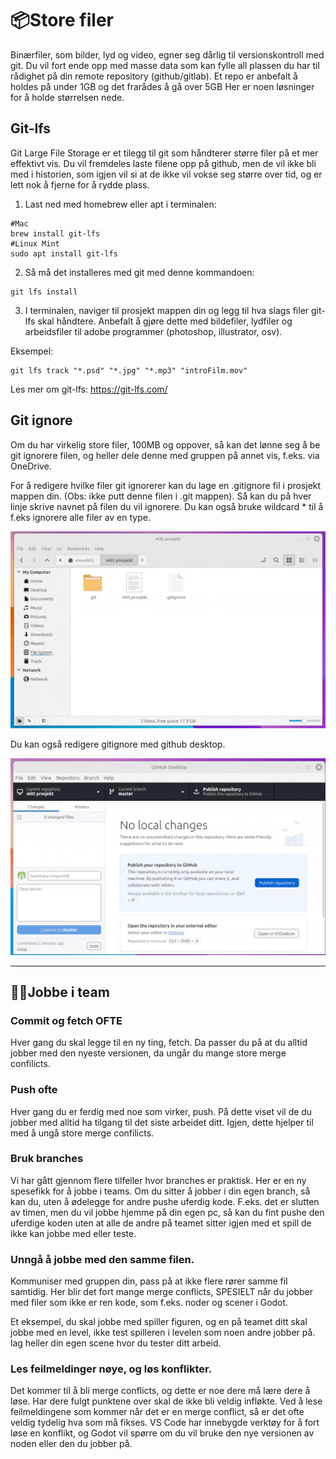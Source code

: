 # 📦Store filer

Binærfiler, som bilder, lyd og video, egner seg dårlig til versionskontroll med git. Du vil fort ende opp med masse data som kan fylle all plassen du har til rådighet på din remote repository (github/gitlab). Et repo er anbefalt å holdes på under 1GB og det frarådes å gå over 5GB Her er noen løsninger for å holde størrelsen nede.

## Git-lfs

Git Large File Storage er et tilegg til git som håndterer større filer på et mer effektivt vis. Du vil fremdeles laste filene opp på github, men de vil ikke bli med i historien, som igjen vil si at de ikke vil vokse seg større over tid, og er lett nok å fjerne for å rydde plass.

1. Last ned med homebrew eller apt i terminalen:

```shell
#Mac
brew install git-lfs
#Linux Mint
sudo apt install git-lfs
```

2. Så må det installeres med git med denne kommandoen:

```shell
git lfs install
```

3. I terminalen, naviger til prosjekt mappen din og legg til hva slags filer git-lfs skal håndtere. Anbefalt å gjøre dette med bildefiler, lydfiler og arbeidsfiler til adobe programmer (photoshop, illustrator, osv).

Eksempel:

```shell
git lfs track "*.psd" "*.jpg" "*.mp3" "introFilm.mov"
```

Les mer om git-lfs: https://git-lfs.com/

## Git ignore

Om du har virkelig store filer, 100MB og oppover, så kan det lønne seg å be git ignorere filen, og heller dele denne med gruppen på annet vis, f.eks. via OneDrive.

For å redigere hvilke filer git ignorerer kan du lage en .gitignore fil i prosjekt mappen din. (Obs: ikke putt denne filen i .git mappen). Så kan du på hver linje skrive navnet på filen du vil ignorere. Du kan også bruke wildcard * til å f.eks ignorere alle filer av en type.

![](../media/gi1.gif)

Du kan også redigere gitignore med github desktop.

![](../media/gi2.gif)

---

## 🧑‍💻Jobbe i team

### Commit og fetch OFTE

Hver gang du skal legge til en ny ting, fetch. Da passer du på at du alltid jobber med den nyeste versionen, da ungår du mange store merge confilicts.

### Push ofte

Hver gang du er ferdig med noe som virker, push. På dette viset vil de du jobber med alltid ha tilgang til det siste arbeidet ditt. Igjen, dette hjelper til med å ungå store merge confilicts.

### Bruk branches

Vi har gått gjennom flere tilfeller hvor branches er praktisk. Her er en ny spesefikk for å jobbe i teams. Om du sitter å jobber i din egen branch, så kan du, uten å ødelegge for andre pushe uferdig kode. F.eks. det er slutten av timen, men du vil jobbe hjemme på din egen pc, så kan du fint pushe den uferdige koden uten at alle de andre på teamet sitter igjen med et spill de ikke kan jobbe med eller teste.

### Unngå å jobbe med den samme filen.

Kommuniser med gruppen din, pass på at ikke flere rører samme fil samtidig. Her blir det fort mange merge conflicts, SPESIELT når du jobber med filer som ikke er ren kode, som f.eks. noder og scener i Godot.

Et eksempel, du skal jobbe med spiller figuren, og en på teamet ditt skal jobbe med en level, ikke test spilleren i levelen som noen andre jobber på. lag heller din egen scene hvor du tester ditt arbeid.

### Les feilmeldinger nøye, og løs konflikter.

Det kommer til å bli merge conflicts, og dette er noe dere må lære dere å løse. Har dere fulgt punktene over skal de ikke bli veldig infløkte. Ved å lese feilmeldingene som kommer når det er en merge conflict, så er det ofte veldig tydelig hva som må fikses. VS Code har innebygde verktøy for å fort løse en konflikt, og Godot vil spørre om du vil bruke den nye versionen av noden eller den du jobber på.
